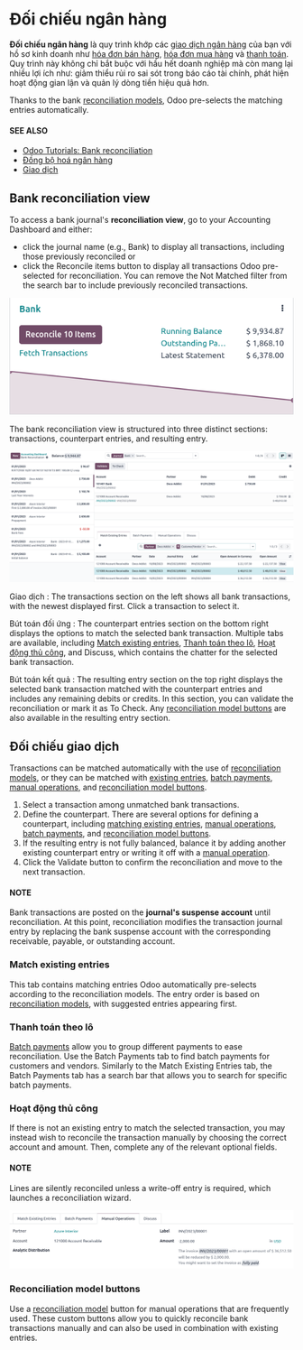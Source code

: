 # Đối chiếu ngân hàng

**Đối chiếu ngân hàng** là quy trình khớp các [giao dịch ngân hàng](transactions.md) của bạn với hồ sơ kinh doanh như [hóa đơn bán hàng](../customer_invoices.md), [hóa đơn mua hàng](../vendor_bills.md) và [thanh toán](../payments.md). Quy trình này không chỉ bắt buộc với hầu hết doanh nghiệp mà còn mang lại nhiều lợi ích như: giảm thiểu rủi ro sai sót trong báo cáo tài chính, phát hiện hoạt động gian lận và quản lý dòng tiền hiệu quả hơn.

Thanks to the bank [reconciliation models](reconciliation_models.md), Odoo pre-selects the
matching entries automatically.

#### SEE ALSO
- [Odoo Tutorials: Bank reconciliation](https://www.odoo.com/slides/slide/bank-reconciliation-2724)
- [Đồng bộ hoá ngân hàng](bank_synchronization.md)
- [Giao dịch](transactions.md)

## Bank reconciliation view

To access a bank journal's **reconciliation view**, go to your Accounting Dashboard and
either:

- click the journal name (e.g., Bank) to display all transactions, including those
  previously reconciled or
- click the Reconcile items button to display all transactions Odoo pre-selected for
  reconciliation. You can remove the Not Matched filter from the search bar to include
  previously reconciled transactions.

![Reaching the bank reconciliation tool from your accounting dashboard](../../../../_images/bank-card.png)

The bank reconciliation view is structured into three distinct sections: transactions, counterpart
entries, and resulting entry.

![The user interface of the reconciliation view of a bank journal.](../../../../_images/user-interface.png)

Giao dịch
: The transactions section on the left shows all bank transactions, with the newest displayed
  first. Click a transaction to select it.

Bút toán đối ứng
: The counterpart entries section on the bottom right displays the options to match the selected
  bank transaction. Multiple tabs are available, including
  [Match existing entries](#reconciliation-existing-entries), [Thanh toán theo lô](#reconciliation-batch-payments),
  [Hoạt động thủ công](#reconciliation-manual-operations), and Discuss, which contains the chatter for
  the selected bank transaction.

Bút toán kết quả
: The resulting entry section on the top right displays the selected bank transaction matched with
  the counterpart entries and includes any remaining debits or credits. In this section, you can
  validate the reconciliation or mark it as To Check. Any [reconciliation model
  buttons](#reconciliation-button) are also available in the resulting entry section.

## Đối chiếu giao dịch

Transactions can be matched automatically with the use of [reconciliation models](reconciliation_models.md), or they can be matched with [existing entries](#reconciliation-existing-entries), [batch payments](#reconciliation-batch-payments),
[manual operations](#reconciliation-manual-operations), and [reconciliation model buttons](#reconciliation-button).

1. Select a transaction among unmatched bank transactions.
2. Define the counterpart. There are several options for defining a counterpart, including
   [matching existing entries](#reconciliation-existing-entries), [manual operations](#reconciliation-manual-operations), [batch payments](#reconciliation-batch-payments), and
   [reconciliation model buttons](#reconciliation-button).
3. If the resulting entry is not fully balanced, balance it by adding another existing counterpart
   entry or writing it off with a [manual operation](#reconciliation-manual-operations).
4. Click the Validate button to confirm the reconciliation and move to the next
   transaction.

#### NOTE
Bank transactions are posted on the **journal's suspense account** until reconciliation. At this
point, reconciliation modifies the transaction journal entry by replacing the bank suspense
account with the corresponding receivable, payable, or outstanding account.

<a id="reconciliation-existing-entries"></a>

### Match existing entries

This tab contains matching entries Odoo automatically pre-selects according to the reconciliation
models. The entry order is based on [reconciliation models](reconciliation_models.md), with
suggested entries appearing first.

<a id="reconciliation-batch-payments"></a>

### Thanh toán theo lô

[Batch payments](payments/batch-payments) allow you to group different payments to ease
reconciliation. Use the Batch Payments tab to find batch payments for customers and
vendors. Similarly to the Match Existing Entries tab, the Batch Payments tab
has a search bar that allows you to search for specific batch payments.

<a id="reconciliation-manual-operations"></a>

### Hoạt động thủ công

If there is not an existing entry to match the selected transaction, you may instead wish to
reconcile the transaction manually by choosing the correct account and amount. Then, complete any
of the relevant optional fields.

#### NOTE
Lines are silently reconciled unless a write-off entry is required, which launches a
reconciliation wizard.

![Click on fully paid to manually set an invoice as entirely paid.](../../../../_images/fully-paid.png)

<a id="reconciliation-button"></a>

### Reconciliation model buttons

Use a [reconciliation model](reconciliation_models.md) button for manual operations that are
frequently used. These custom buttons allow you to quickly reconcile bank transactions manually and
can also be used in combination with existing entries.

